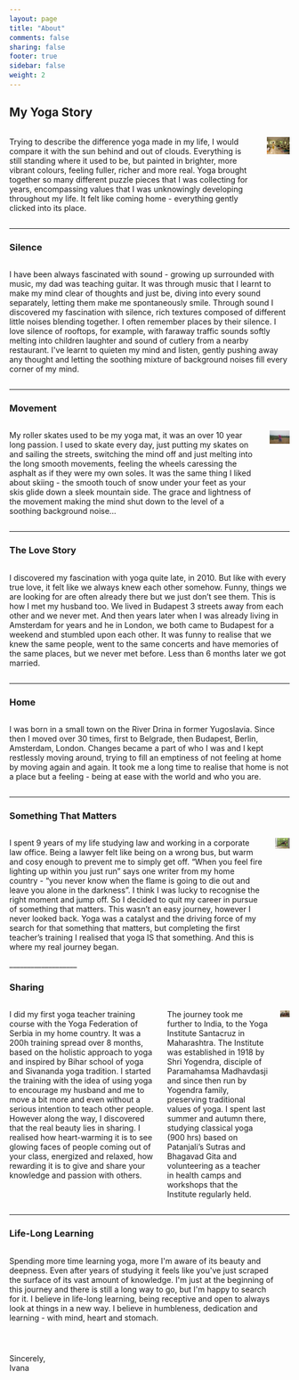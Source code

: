 ```yaml
---
layout: page
title: "About"
comments: false
sharing: false
footer: true
sidebar: false
weight: 2
---
```




## My Yoga Story

<div class="columns">

<p>Trying to describe the difference yoga made in my life, I would compare it with the sun behind and out of clouds. Everything is still standing where it used to be, but painted in brighter, more vibrant colours, feeling fuller, richer and more real. Yoga brought together so many different puzzle pieces that I was collecting for years, encompassing values that I was unknowingly developing throughout my life. It felt like coming home - everything gently clicked into its place.</p>

<p class="centeredimage"><img src="../images/teaching_in_india.jpg" alt="Teaching in India"></img></p>

</div>

___________________

### Silence

<div class="columns">

<p>I have been always fascinated with sound - growing up surrounded with music, my dad was teaching guitar. It was through music that I learnt to make my mind clear of thoughts and just be, diving into every sound separately, letting them make me spontaneously smile. Through sound I discovered my fascination with silence, rich textures composed of different little noises blending together. I often remember places by their silence. I love silence of rooftops, for example, with faraway traffic sounds softly melting into children laughter and sound of cutlery from a nearby restaurant. I've learnt to quieten my mind and listen, gently pushing away any thought and letting the soothing mixture of background noises fill every corner of my mind.</p>

</div>

___________________

### Movement

<div class="columns">

<p>My roller skates used to be my yoga mat, it was an over 10 year long passion. I used to skate every day, just putting my skates on and sailing the streets, switching the mind off and just melting into the long smooth movements, feeling the wheels caressing the asphalt as if they were my own soles. It was the same thing I liked about skiing - the smooth touch of snow under your feet as your skis glide down a sleek mountain side. The grace and lightness of the movement making the mind shut down to the level of a soothing background noise...</p>

<p class="centeredimage"><img src="../images/meditation_in_tall_grass.jpg" alt="Meditation in tall grass"></img></p>

</div>

___________________

### The Love Story

<div class="columns">

<p>I discovered my fascination with yoga quite late, in 2010. But like with every true love, it felt like we always knew each other somehow. Funny, things we are looking for are often already there but we just don’t see them. This is how I met my husband too. We lived in Budapest 3 streets away from each other and we never met. And then years later when I was already living in Amsterdam for years and he in London, we both came to Budapest for a weekend and stumbled upon each other. It was funny to realise that we knew the same people, went to the same concerts and have memories of the same places, but we never met before. Less than 6 months later we got married.</p>

</div>

___________________

### Home

<div class="columns">

<p>I was born in a small town on the River Drina in former Yugoslavia. Since then I moved over 30 times, first to Belgrade, then Budapest, Berlin, Amsterdam, London. Changes became a part of who I was and I kept restlessly moving around, trying to fill an emptiness of not feeling at home by moving again and again. It took me a long time to realise that home is not a place but a feeling - being at ease with the world and who you are.</p>

</div>

___________________

### Something That Matters

<div class="columns">

<p>I spent 9 years of my life studying law and working in a corporate law office. Being a lawyer felt like being on a wrong bus, but warm and cosy enough to prevent me to simply get off. “When you feel fire lighting up within you just run” says one writer from my home country - “you never know when the flame is going to die out and leave you alone in the darkness”. I think I was lucky to recognise the right moment and jump off. So I decided to quit my career in pursue of something that matters. This wasn’t an easy journey, however I never looked back. Yoga was a catalyst and the driving force of my search for that something that matters, but completing the first teacher’s training I realised that yoga IS that something. And this is where my real journey began.</p>

<p class="centeredimage"><img style="margin-bottom: 2em;" src="../images/BaddhaUdhittaParsvottanasana.jpg" alt="Baddha Udhitta Parsvottanasana"></img></p>

</div>
___________________

### Sharing

<div class="columns">

<p>I did my first yoga teacher training course with the Yoga Federation of Serbia in my home country. It was a 200h training spread over 8 months, based on the holistic approach to yoga and inspired by Bihar school of yoga and Sivananda yoga tradition. I started the training with the idea of using yoga to encourage my husband and me to move a bit more and even without a serious intention to teach other people. However along the way, I discovered that the real beauty lies in sharing. I realised how heart-warming it is to see glowing faces of people coming out of your class, energized and relaxed, how rewarding it is to give and share your knowledge and passion with others.</p>

<p>The journey took me further to India, to the Yoga Institute Santacruz in Maharashtra. The Institute was established in 1918 by Shri Yogendra, disciple of Paramahamsa Madhavdasji and since then run by Yogendra family, preserving traditional values of yoga. I spent last summer and autumn there, studying classical yoga (900 hrs) based on Patanjali’s Sutras and Bhagavad Gita and volunteering as a teacher in health camps and workshops that the Institute regularly held.</p>

<p class="centeredimage"><img src="../images/yoga_institue_group_photo.jpg" alt="Yoga Institue group photo"></img></p>

</div>

___________________

### Life-Long Learning

<div class="columns" style="margin-bottom: 3em;">

<p>Spending more time learning yoga, more I'm aware of its beauty and deepness. Even after years of studying it feels like you've just scraped the surface of its vast amount of knowledge. I'm just at the beginning of this journey and there is still a long way to go, but I'm happy to search for it. I believe in life-long learning, being receptive and open to always look at things in a new way. I believe in humbleness, dedication and learning - with mind, heart and stomach.</p>

<div class="ornament"></div>

</div>

Sincerely,  
Ivana

